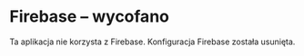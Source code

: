 # Firebase – wycofano

Ta aplikacja nie korzysta z Firebase. Konfiguracja Firebase została usunięta.
